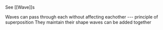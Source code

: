 See [[Wave]]s

Waves can pass through each without affecting eachother --- principle of superposition
They maintain their shape
waves can be added together